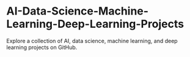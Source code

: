 # AI-Data-Science-Machine-Learning-Deep-Learning-Projects
Explore a collection of AI, data science, machine learning, and deep learning projects on GitHub.
